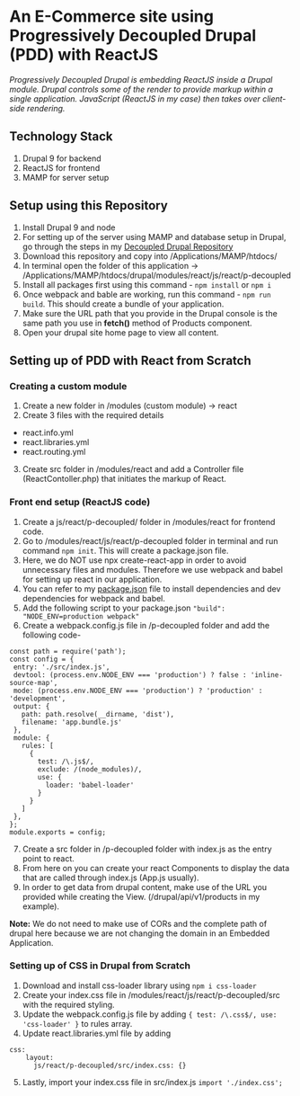 # An E-Commerce site using Progressively Decoupled Drupal (PDD) with ReactJS
*Progressively Decoupled Drupal is embedding ReactJS inside a Drupal module. Drupal controls some of the render to provide markup within a single application. JavaScript (ReactJS in my case) then takes over client-side rendering.*

## Technology Stack
1. Drupal 9 for backend
2. ReactJS for frontend
3. MAMP for server setup

## Setup using this Repository
1. Install Drupal 9 and node
2. For setting up of the server using MAMP and database setup in Drupal, go through the steps in my [Decoupled Drupal Repository](https://github.com/VertikaJain/decoupled-drupal-react/blob/master/README.md)
3. Download this repository and copy into /Applications/MAMP/htdocs/
4. In terminal open the folder of this application -> /Applications/MAMP/htdocs/drupal/modules/react/js/react/p-decoupled
5. Install all packages first using this command - ` npm install ` or ` npm i `
6. Once webpack and bable are working, run this command - ` npm run build `. This should create a bundle of your application.
7. Make sure the URL path that you provide in the Drupal console is the same path you use in **fetch()** method of Products component.
8. Open your drupal site home page to view all content.

## Setting up of PDD with React from Scratch

### Creating a custom module
1. Create a new folder in /modules (custom module) -> react
2. Create 3 files with the required details
  - react.info.yml 
  - react.libraries.yml
  - react.routing.yml
3. Create src folder in /modules/react and add a Controller file (ReactContoller.php) that initiates the markup of React.

### Front end setup (ReactJS code)
1. Create a js/react/p-decoupled/ folder in /modules/react for frontend code.
2. Go to /modules/react/js/react/p-decoupled folder in terminal and run command ` npm init `. This will create a package.json file.
3. Here, we do NOT use npx create-react-app in order to avoid unnecessary files and modules. Therefore we use webpack and babel for setting up react in our application.
4. You can refer to my [package.json](https://github.com/VertikaJain/progressively-decoupled-drupal-with-reactjs/blob/master/modules/react/js/react/p-decoupled/package.json) file to install dependencies and dev dependencies for webpack and babel.
5. Add the following script to your package.json
` "build": "NODE_ENV=production webpack" `
6. Create a webpack.config.js file in /p-decoupled folder and add the following code-
```
const path = require('path');
const config = {
 entry: './src/index.js',
 devtool: (process.env.NODE_ENV === 'production') ? false : 'inline-source-map',
 mode: (process.env.NODE_ENV === 'production') ? 'production' : 'development',
 output: {
   path: path.resolve(__dirname, 'dist'),
   filename: 'app.bundle.js'
 },
 module: {
   rules: [
     {
       test: /\.js$/,
       exclude: /(node_modules)/,
       use: {
         loader: 'babel-loader'
       }
     }
   ]
 },
};
module.exports = config;
```
7. Create a src folder in /p-decoupled folder with index.js as the entry point to react.
8. From here on you can create your react Components to display the data that are called through index.js (App.js usually).
9. In order to get data from drupal content, make use of the URL you provided while creating the View. (/drupal/api/v1/products in my example).

**Note:** We do not need to make use of CORs and the complete path of drupal here because we are not changing the domain in an Embedded Application.

### Setting up of CSS in Drupal from Scratch
1. Download and install css-loader library using ` npm i css-loader `
2. Create your index.css file in /modules/react/js/react/p-decoupled/src with the required styling.
3. Update the webpack.config.js file by adding ` { test: /\.css$/, use: 'css-loader' } ` to rules array.
4. Update react.libraries.yml file by adding 
``` 
css:
    layout:
      js/react/p-decoupled/src/index.css: {}
```
5. Lastly, import your index.css file in src/index.js 
` import './index.css'; ` 

